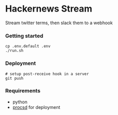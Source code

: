 # Hackernews Stream

Stream twitter terms, then slack them to a webhook

### Getting started

```shell
cp .env.default .env
./run.sh
```

### Deployment

```shell
# setup post-receive hook in a server
git push
```

### Requirements

- python
- [procsd](https://github.com/vifreefly/procsd) for deployment
